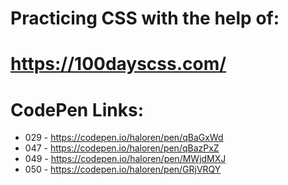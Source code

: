 # Practicing CSS with the help of:
# https://100dayscss.com/

# CodePen Links:
- 029 - https://codepen.io/haloren/pen/qBaGxWd
- 047 - https://codepen.io/haloren/pen/qBazPxZ
- 049 - https://codepen.io/haloren/pen/MWjdMXJ
- 050 - https://codepen.io/haloren/pen/GRjVRQY